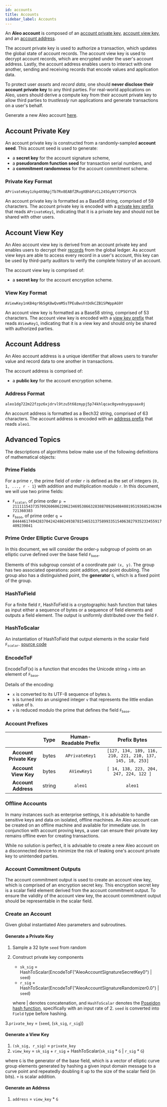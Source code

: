 ```yaml
---
id: accounts
title: Accounts
sidebar_label: Accounts
---
```


An **Aleo account** is composed of an [account private key](#account-private-key), [account view key](#account-view-key),
and an [account address](#account-address).

The account private key is used to authorize a transaction, which updates the global state of account records. The account
view key is used to decrypt account records, which are encrypted under the user's account address. Lastly, the account
address enables users to interact with one another, sending and receiving records that encode values and application data.

To protect user *assets* and *record data*, one should **never disclose their account private key** to any
third parties. For real-world applications on Aleo, users should derive a compute key from their account private key to
allow third parties to *trustlessly* run applications and generate transactions on a user's behalf.

Generate a new Aleo account [here](https://provable.tools).

## Account Private Key

An account private key is constructed from a randomly-sampled **account seed**. This account seed is used to generate:
- a **secret key** for the account signature scheme,
- a **pseudorandom function seed** for transaction serial numbers, and
- a **commitment randomness** for the account commitment scheme.

### Private Key Format

```
APrivateKey1zkp4X9ApjTb7Rv8EABfZRugXBhbPzCL245GyNtYJP5GYY2k
```

An account private key is formatted as a Base58 string, comprised of 59 characters.
The account private key is encoded with a [private key prefix](#account-prefixes) that reads `APrivateKey1`, indicating
that it is a private key and should not be shared with other users.

## Account View Key

An Aleo account view key is derived from an account private key and enables users to decrypt their
[records](02_records.md) from the global ledger.
As account view keys are able to access every record in a user's account, this key can be used by
third-party auditors to verify the complete history of an account.

The account view key is comprised of:
- a **secret key** for the account encryption scheme.

### View Key Format

```
AViewKey1nKB4qr9b5gK8wQvmM5sTPEuBwshtDdkCZB1SPWppAG9Y
```

An account view key is formatted as a Base58 string, comprised of 53 characters.
The account view key is encoded with a [view key prefix](#account-prefixes) that reads `AViewKey1`, indicating
that it is a view key and should only be shared with authorized parties.

## Account Address

An Aleo account address is a unique identifier that allows users to transfer value and record data to one another in transactions.

The account address is comprised of:
- a **public key** for the account encryption scheme.

### Address Format

```
aleo1dg722m22fzpz6xjdrvl9tzu5t68zmypj5p74khlqcac0gvednygqxaax0j
```

An account address is formatted as a Bech32 string, comprised of 63 characters.
The account address is encoded with an [address prefix](#account-prefixes) that reads `aleo1`.

## Advanced Topics

The descriptions of algorithms below make use of the following definitions of mathematical objects:

### Prime Fields

For a prime `r`, the prime field of order `r` is defined as the set of integers `{0, 1, ..., r - 1}` with addition and multiplication modulo `r`.
In this document, we will use two prime fields:
* <code>F<sub>scalar</sub></code>, of prime order `p = 2111115437357092606062206234695386632838870926408408195193685246394721360383`
* <code>F<sub>base</sub></code>, of prime order `q = 8444461749428370424248824938781546531375899335154063827935233455917409239041`

### Prime Order Elliptic Curve Groups

In this document, we will consider the order-`p` subgroup of points on an elliptic curve defined over the base field <code>F<sub>base</sub></code>.  

Elements of this subgroup consist of a coordinate pair `(x, y)`. The group has two
associated operations: point addition, and point doubling. The group also has a distinguished point, the **generator** `G`,
which is a fixed point of the group.

### HashToField

For a finite field `F`, HashToField is a cryptographic hash function that takes as input either a sequence of bytes or 
a sequence of field elements and outputs a field element. The output is uniformly distributed over the field `F`.

### HashToScalar
<!-- markdown-link-check-disable -->
An instantiation of HashToField that output elements in the scalar field <code>F<sub>scalar</sub></code>.
[source code](https://github.com/ProvableHQ/snarkVM/blob/mainnet/console/algorithms/src/poseidon/hash_to_scalar.rs)
<!-- markdown-link-check-enable -->

### EncodeToF

EncodeToF(x) is a function that encodes the Unicode string `x` into an element of <code>F<sub>base</sub></code>.

Details of the encoding:
- `x` is converted to its UTF-8 sequence of bytes `b`.
- `b` is turned into an unsigned integer `v` that represents the little endian value of `b`.
- `v` is reduced modulo the prime that defines the field <code>F<sub>base</sub></code>.

### Account Prefixes

|                         |  Type  | Human-Readable Prefix |                       Prefix Bytes                        |
|:-----------------------:|:------:|:---------------------:|:---------------------------------------------------------:|
| **Account Private Key** | bytes  | `APrivateKey1`        | `[127, 134, 189, 116, 210, 221, 210, 137, 145, 18, 253]`  |
| **Account View Key**    | bytes  | `AViewKey1`           | `[ 14, 138, 223, 204, 247, 224, 122 ]`                    |
| **Account Address**     | string | `aleo1`               | `aleo1`                                                   |

### Offline Accounts

In many instances such as enterprise settings, it is advisable to handle sensitive keys and data on isolated, offline machines.
An Aleo account can be created on an offline machine and available for immediate use. In conjunction with account proving keys,
a user can ensure their private key remains offline even for creating transactions.

While no solution is perfect, it is advisable to create a new Aleo account on a disconnected device to minimize the risk of
leaking one's account private key to unintended parties.

### Account Commitment Outputs

The account commitment output is used to create an account view key, which is comprised of an encryption secret key.
This encryption secret key is a scalar field element derived from the account commitment output. To ensure the validity
of the account view key, the account commitment output should be representable in the scalar field.

### Create an Account

Given global instantiated Aleo parameters and subroutines.

#### Generate a Private Key

1. Sample a 32 byte `seed` from random

2. Construct private key components
    - `sk_sig` = HashToScalar(EncodeToF("AleoAccountSignatureSecretKey0") | `seed`)
    - `r_sig` = HashToScalar(EncodeToF("AleoAccountSignatureRandomizer0.0") | `seed`)

    where | denotes concatenation, and `HashToScalar` denotes the [Poseidon hash function](https://eprint.iacr.org/2019/458.pdf), specifically with an input rate of 2. `seed` is converted into `Field` type before hashing.

3.`private_key` = (`seed`, (`sk_sig`, `r_sig`))

#### Generate a View Key
1. `(sk_sig, r_sig)` = `private_key`
2. `view_key` = `sk_sig` + `r_sig` + HashToScalar(`sk_sig` * `G` | `r_sig` * `G`)

where `G` is the generator of the base field, which is a vector of elliptic curve group elements generated by hashing a given input domain message to a curve point and repeatedly doubling it up to the size of the scalar field (in bits). `+` is scalar addition.

#### Generate an Address

1. `address` = `view_key` * `G`
